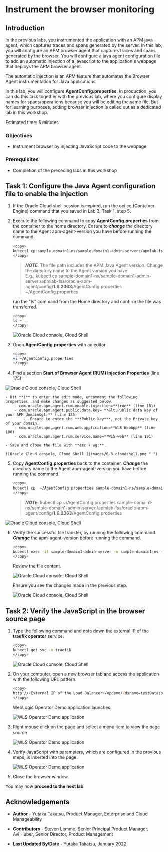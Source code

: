 # Instrument the browser monitoring

## Introduction

In the previous labs, you instrumented the application with an APM java agent, which captures traces and spans generated by the server. In this lab, you will configure an APM browser agent that captures traces and spans generated by the browser. You will configure a java agent configuration file to add an automatic injection of a javascript to the application's webpage that deploys the APM browser agent.

The automatic injection is an APM feature that automates the Browser Agent instrumentation for Java applications.  

In this lab, you will configure **AgentConfig.properties**. In production, you can do this task together with the previous lab, where you configure display names for spans/operations because you will be editing the same file. But for learning purposes, adding browser injection is called out as a dedicated lab in this workshop.

Estimated time: 5 minutes

### Objectives

* Instrument browser by injecting JavaScript code to the webpage

### Prerequisites

* Completion of the preceding labs in this workshop

## **Task 1**: Configure the Java Agent configuration file to enable the injection

1. If the Oracle Cloud shell session is expired, run the oci ce (Container Engine) command that you saved in Lab 3, Task 1, step 5.

2. Execute the following command to copy **AgentConfig.properties**  from the container to the home directory. Ensure to ***change*** the directory name to the Agent apm-agent-version you have before running the command.


    ``` bash
    <copy>
    kubectl cp sample-domain1-ns/sample-domain1-admin-server:/apmlab-fss/oracle-apm-agent/config/<apm-agent-version>/AgentConfig.properties ~/AgentConfig.properties
    </copy>
    ```   

    >***NOTE***: The file path includes the APM Java Agent version. Change the directory name to the Agent version you have.  
    E.g., kubectl cp sample-domain1-ns/sample-domain1-admin-server:/apmlab-fss/oracle-apm-agent/config/**1.6.2363**/AgentConfig.properties ~/AgentConfig.properties

    run the "ls" command from the Home directory and confirm the file was transferred.  
    ```bash
    <copy>
    ls ~
    </copy>
    ```

   ![Oracle Cloud console, Cloud Shell ](images/6-1-cloudshell.png " ")

3.	Open **AgentConfig.properties** with an editor

    ```bash
    <copy>
    vi ~/AgentConfig.properties
    </copy>
    ```

4.	Find a section **Start of Browser Agent (RUM) Injection Properties** (line 175)

   ![Oracle Cloud console, Cloud Shell ](images/6-2-cloudshell.png " ")

    - Hit **i** to enter the edit mode, uncomment the following properties, and make changes as suggested below.
        - com.oracle.apm.agent.rum.enable.injection=**true** (line 181)
        - com.oracle.apm.agent.public.data.key= **&lt;Public data key of your APM domain&gt;** (line 185)
            -  Ensure to enter the ***Public key***, not the Private key of your domain.
        - com.oracle.apm.agent.rum.web.application=**WLS WebApp** (line 188)
        - com.oracle.apm.agent.rum.service.name=**WLS-web** (line 191)

    - Save and close the file with **esc + wg:**.

    ![Oracle Cloud console, Cloud Shell ](images/6-3-cloudshell.png " ")

5.	Copy **AgentConfig.properties** back to the container. ***Change*** the directory name to the Agent apm-agent-version you have before running the command.

    ```bash
    <copy>
    kubectl cp  ~/AgentConfig.properties sample-domain1-ns/sample-domain1-admin-server:/apmlab-fss/oracle-apm-agent/config/<apm-agent-version>/AgentConfig.properties
    </copy>
    ```

    > ***NOTE***: kubectl cp  ~/AgentConfig.properties sample-domain1-ns/sample-domain1-admin-server:/apmlab-fss/oracle-apm-agent/config/**1.6.2363**/AgentConfig.properties

   ![Oracle Cloud console, Cloud Shell ](images/6-4-cloudshell.png " ")

6. Verify the successful file transfer, by running the following command. ***Change*** the apm-agent-version before running the command.

    ``` bash
    <copy>
    kubectl exec -it sample-domain1-admin-server -n sample-domain1-ns -- bash -c "cd /apmlab-fss/oracle-apm-agent/config/<apm-agent-version> && cat AgentConfig.properties "
    </copy>
    ```
    Review the file content.

    ![Oracle Cloud console, Cloud Shell](images/6-5-cloudshell.png " ")

    Ensure you see the changes made in the previous step.

    ![Oracle Cloud console, Cloud Shell](images/6-6-cloudshell.png " ")

## **Task 2**: Verify the JavaScript in the browser source page

1.  Type the following command and note down the external IP of the **traefik operator** service.

    ``` bash
    <copy>
    kubectl get svc -n traefik
    </copy>
    ```
    ![Oracle Cloud console, Cloud Shell](images/6-7-cloudshell.png " ")

2. On your computer, open a new browser tab and access the application with the following URL pattern:

    ``` bash
    <copy>
    http://<External IP of the Load Balancer>/opdemo/?dsname=testDatasource
    </copy>
    ```
    WebLogic Operator Demo application launches.

    ![WLS Operator Demo application](images/6-8-demoapp.png " ")

3.  Right mouse click on the page and select a menu item to view the page source   

    ![WLS Operator Demo application](images/6-9-demoapp.png " ")

4.  Verify JavaScript with parameters, which are configured in the previous steps, is inserted into the page.

    ![WLS Operator Demo application](images/6-10-demoapp.png " ")

5.  Close the browser window.

You may now **proceed to the next lab**.

## Acknowledgements

* **Author** - Yutaka Takatsu, Product Manager, Enterprise and Cloud Manageability
- **Contributors** - Steven Lemme, Senior Principal Product Manager,  
Avi Huber, Senior Director, Product Management
* **Last Updated By/Date** - Yutaka Takatsu, January 2022
